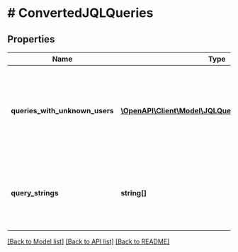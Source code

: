 # # ConvertedJQLQueries

## Properties

Name | Type | Description | Notes
------------ | ------------- | ------------- | -------------
**queries_with_unknown_users** | [**\OpenAPI\Client\Model\JQLQueryWithUnknownUsers[]**](JQLQueryWithUnknownUsers.md) | List of queries containing user information that could not be mapped to an existing user | [optional]
**query_strings** | **string[]** | The list of converted query strings with account IDs in place of user identifiers. | [optional]

[[Back to Model list]](../../README.md#models) [[Back to API list]](../../README.md#endpoints) [[Back to README]](../../README.md)
